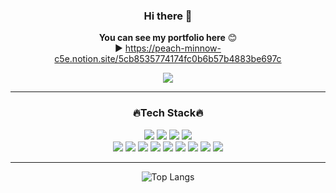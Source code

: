 <div align="center">

### Hi there 👋
**You can see my portfolio here** 😊 </br>
▶️ https://peach-minnow-c5e.notion.site/5cb8535774174fc0b6b57b4883be697c


<img src="https://img.shields.io/badge/BLOG-F5455C?style=flat&logo=spreadshirt&logoColor=white"/>

<hr/>

### 🔥Tech Stack🔥

<img src="https://img.shields.io/badge/JAVA-696969?style=flat&logoColor=white"/>
<img src="https://img.shields.io/badge/SpringBoot-6DB33F?style=flat&logo=springboot&logoColor=white"/>
<img src="https://img.shields.io/badge/MySQL-4479A1?style=flat&logo=mysql&logoColor=white"/>
<img src="https://img.shields.io/badge/Git-F05032?style=flat&logo=git&logoColor=white"/>

<br/>

<img src="https://img.shields.io/badge/Docker-2496ED?style=flat&logo=docker&logoColor=white"/>
<img src="https://img.shields.io/badge/Jenkins-D24939?style=flat&logo=jenkins&logoColor=white"/>
<img src="https://img.shields.io/badge/HTML-E34F26?style=flat&logo=html5&logoColor=white"/>
<img src="https://img.shields.io/badge/CSS-1572B6?style=flat&logo=css3&logoColor=white"/>
<img src="https://img.shields.io/badge/JavaScript-F7DF1E?style=flat&logo=javascript&logoColor=white"/>
<img src="https://img.shields.io/badge/Kotlin-7F52FF?style=flat&logo=kotlin&logoColor=white"/>
<img src="https://img.shields.io/badge/Unity-FFFFFF?style=flat&logo=unity&logoColor=darkgray"/>
<img src="https://img.shields.io/badge/Vue-4FC08D?style=flat&logo=vuedotjs&logoColor=white"/>
<img src="https://img.shields.io/badge/Flutter-02569B?style=flat&logo=flutter&logoColor=white"/>



<hr/>

![Top Langs](https://github-readme-stats.vercel.app/api/top-langs/?username=seungyeon38&layout=compact&theme=monokai)

</div>




<!--
**seungyeon38/seungyeon38** is a ✨ _special_ ✨ repository because its `README.md` (this file) appears on your GitHub profile.

Here are some ideas to get you started:

- 🔭 I’m currently working on ...
- 🌱 I’m currently learning ...
- 👯 I’m looking to collaborate on ...
- 🤔 I’m looking for help with ...
- 💬 Ask me about ...
- 📫 How to reach me: ...
- 😄 Pronouns: ...
- ⚡ Fun fact: ...
-->
